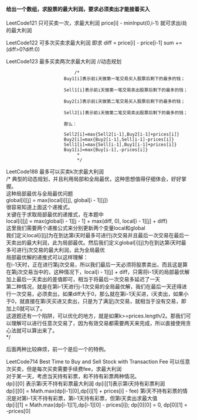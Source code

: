 #### 给出一个数组，求股票的最大利润，要求必须卖出才能接着买入

LeetCode121 只可买卖一次，求最大利润 price[i] - minInput(0,i-1) 就可求出i处的最大利润

LeetCode122 可多次买卖求最大利润   即求 diff = price[i] - price[i-1] sum += (diff>0?diff:0)

LeetCode123 最多买卖两次求最大利润     //动态规划
                          
                              /*
                          Buy1[i]表示前i天做第一笔交易买入股票后剩下的最多的钱；
                          
                          Sell1[i]表示前i天做第一笔交易卖出股票后剩下的最多的钱；
                          
                          Buy2[i]表示前i天做第二笔交易买入股票后剩下的最多的钱；
                          
                          Sell2[i]表示前i天做第二笔交易卖出股票后剩下的最多的钱；
                          
                          那么：
                          
                          Sell2[i]=max{Sell2[i-1],Buy2[i-1]+prices[i]}
                          Buy2[i]=max{Buy2[i-1],Sell[i-1]-prices[i]}
                          Sell1[i]=max{Sell[i-1],Buy1[i-1]+prices[i]}
                          Buy1[i]=max{Buy[i-1],-prices[i]}
                               *
                               */
LeetCode188 最多可以买卖k次求最大利润       
/* 典型的动态规划，并且利用局部和全局最优，这种思想值得仔细体会，好好掌握。   
 这种局部最优与全局最优问题    
 global[i][j] = max(local[i][j], global[i - 1][j])    
 很容易知道上面这个递推式。    
 关键在于求取局部最优的递推式，在本题中    
 local[i][j] = max(global[i - 1][j - 1] + max(diff, 0), local[i - 1][j] + diff)    
 这里我们需要两个递推公式来分别更新两个变量local和global    
 我们定义local[i][j]为在到达第i天时最多可进行j次交易并且最后一次交易在最后一天卖出的最大利润，此为局部最优。然后我们定义global[i][j]为在到达第i天时最多可进行j次交易的最大利润，此为全局最优    
 局部最优解的递推式可以这样理解：    
 在i-1天时，正在进行第j次交易，所以我们最后一天必须将股票卖出，而且这是算在第j次交易当中的，这种情况下，local[i - 1][j] + diff，只需将i-1天的局部最优解加上最后一天卖出的差值即可，相当于将最后一次交易多延迟了一天    
 第二种情况，就是在第i-1天进行j-1次交易的全局最优解，我们在最后一天还得进行一次交易，必须卖出，如果diff大于0，那么就在第i-1天买进，i天卖出，如果小于0，就直接在第i天买进又卖出，只是为了满足j次交易，就相当于没有交易，即加上0就可以了。    
 这道题还有一个陷阱，可以优化的地方，就是如果k>=prices.length/2。那我们可以理解可以进行任意次交易了，因为有效交易都需要两天来完成，所以直接使用贪心法就可以算出来了。    
 */

后面两种比较麻烦，前一个是后一个的特例。    

LeetCode714 Best Time to Buy and Sell Stock with Transaction Fee 可以任意次买卖，但是每次买卖需要手续费fee，求最大利润      
对于某一天，考虑当天持有彩票，和不持有彩票两种情况。   
dp[i][0] 表示第i天不持有彩票最大利润     dp[i][1]表示第i天持有彩票利润    
dp[i][0] = Math.max(dp[i-1][0],dp[i][1] + prices[i] - fee) 第i天不持有彩票的情况是对第i-1天不持有彩票，第i-1天持有彩票，但第i天卖出求最大值      
dp[i][1] = Math.max(dp[i-1][1],dp[i-1][0] - prices[i]);
dp[0][0] = 0, dp[0][1] = -prices[0]  